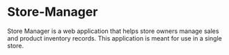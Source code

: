 # Store-Manager
Store Manager is a web application that helps store owners manage sales and product inventory  records. This application is meant for use in a single store.
